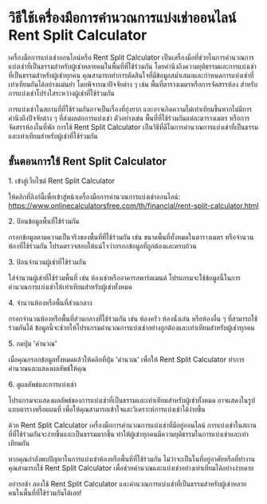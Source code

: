วิธีใช้เครื่องมือการคำนวณการแบ่งเช่าออนไลน์ Rent Split Calculator
=================================================================

เครื่องมือการแบ่งเช่าออนไลน์หรือ Rent Split Calculator เป็นเครื่องมือที่ช่วยในการคำนวณการแบ่งเช่าที่เป็นธรรมสำหรับผู้เช่าหลายคนในพื้นที่ที่ใช้ร่วมกัน โดยคำนึงถึงความยุติธรรมและการแบ่งเช่าที่เป็นธรรมสำหรับผู้เช่าทุกคน คุณสามารถทำการตัดสินใจที่มีข้อมูลสม่ำเสมอและกำหนดการแบ่งเช่าที่เท่าเทียมกันได้อย่างแม่นยำ โดยพิจารณาปัจจัยต่าง ๆ เช่น พื้นที่ตารางเมตรหรือการจัดสรรห้อง สำหรับการแบ่งเช่าโปร่งใสระหว่างผู้เช่าที่ใช้ร่วมกัน

การแบ่งเช่าในสถานที่ที่ใช้ร่วมกันอาจเป็นเรื่องที่ยุ่งยาก และอาจเกิดความไม่เท่าเทียมขึ้นหากไม่มีการคำนึงถึงปัจจัยต่าง ๆ ที่ส่งผลต่อการแบ่งเช่า ตัวอย่างเช่น พื้นที่ที่ใช้ร่วมกันแต่ละตารางเมตร หรือการจัดสรรห้องในที่พัก การใช้ Rent Split Calculator เป็นวิธีที่ดีในการคำนวณการแบ่งเช่าที่เป็นธรรมและเท่าเทียมสำหรับผู้เช่าที่ใช้ร่วมกัน

ขั้นตอนการใช้ Rent Split Calculator
-----------------------------------

1\. เข้าสู่เว็บไซต์ Rent Split Calculator

ให้คลิกที่ลิงก์นี้เพื่อเข้าสู่หน้าเครื่องมือการคำนวณการแบ่งเช่าออนไลน์: <https://www.onlinecalculatorsfree.com/th/financial/rent-split-calculator.html>

2\. ป้อนข้อมูลพื้นที่ใช้ร่วมกัน

กรอกข้อมูลตามความเป็นจริงของพื้นที่ที่ใช้ร่วมกัน เช่น ขนาดพื้นที่ทั้งหมดในตารางเมตร หรือจำนวนห้องที่ใช้ร่วมกัน โปรดตรวจสอบให้แน่ใจว่ากรอกข้อมูลที่ถูกต้องและครบถ้วน

3\. ป้อนจำนวนผู้เช่าที่ใช้ร่วมกัน

ใส่จำนวนผู้เช่าที่ใช้ร่วมพื้นที่ เช่น ห้องเช่าหรืออาคารอพาร์ตเมนต์ โปรแกรมจะใช้ข้อมูลนี้ในการคำนวณการแบ่งเช่าให้เท่าเทียมสำหรับผู้เช่าทั้งหมด

4\. จำนวนห้องหรือพื้นที่ส่วนกลาง

กรอกจำนวนห้องหรือพื้นที่ส่วนกลางที่ใช้ร่วมกัน เช่น ห้องครัว ห้องนั่งเล่น หรือห้องอื่น ๆ ที่สามารถใช้ร่วมกันได้ ข้อมูลนี้จะช่วยให้โปรแกรมคำนวณการแบ่งเช่าอย่างถูกต้องและเท่าเทียมสำหรับผู้เช่าทุกคน

5\. กดปุ่ม 'คำนวณ'

เมื่อคุณกรอกข้อมูลทั้งหมดแล้วให้คลิกที่ปุ่ม 'คำนวณ' เพื่อให้ Rent Split Calculator ทำการคำนวณและแสดงผลลัพธ์ให้คุณ

6\. ดูผลลัพธ์และการแบ่งเช่า

โปรแกรมจะแสดงผลลัพธ์ของการแบ่งเช่าที่เป็นธรรมและเท่าเทียมสำหรับผู้เช่าทั้งหมด อาจแสดงในรูปแบบตารางหรือแผนที่ เพื่อให้คุณสามารถเข้าใจและวิเคราะห์การแบ่งเช่าได้ง่ายขึ้น

ด้วย Rent Split Calculator เครื่องมือการคำนวณการแบ่งเช่าที่มีอยู่ออนไลน์ การแบ่งเช่าในสถานที่ที่ใช้ร่วมกันจะง่ายขึ้นและเป็นธรรมมากขึ้น ทำให้ผู้เช่าทุกคนมีความยุติธรรมในการแบ่งเช่าและเท่าเทียมกัน

หากคุณกำลังพบปัญหาในการแบ่งเช่าห้องหรือพื้นที่ที่ใช้ร่วมกัน ไม่ว่าจะเป็นในที่อยู่อาศัยหรือที่ทำงาน คุณสามารถใช้ Rent Split Calculator เพื่อช่วยคำนวณและแบ่งเช่าอย่างเท่าเทียมได้อย่างง่ายดาย

อย่ารอช้า ลองใช้ Rent Split Calculator และคำนวณการแบ่งเช่าที่เป็นธรรมสำหรับผู้เช่าหลายคนในพื้นที่ที่ใช้ร่วมกันได้เลย!